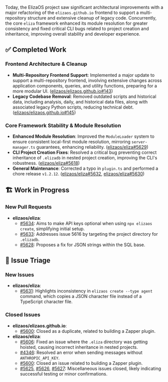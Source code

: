 Today, the ElizaOS project saw significant architectural improvements with a major refactoring of the `elizaos.github.io` frontend to support a multi-repository structure and extensive cleanup of legacy code. Concurrently, the core `eliza` framework enhanced its module resolution for greater consistency and fixed critical CLI bugs related to project creation and inheritance, improving overall stability and developer experience.

## ✅ Completed Work
### Frontend Architecture & Cleanup
*   **Multi-Repository Frontend Support**: Implemented a major update to support a multi-repository frontend, involving extensive changes across application components, queries, and utility functions, preparing for a more modular UI. ([elizaos/elizaos.github.io#143](https://github.com/elizaos/elizaos.github.io/pull/143))
*   **Legacy Codebase Removal**: Removed outdated scripts and historical data, including analysis, daily, and historical data files, along with associated legacy Python scripts, reducing technical debt. ([elizaos/elizaos.github.io#145](https://github.com/elizaos/elizaos.github.io/pull/145))

### Core Framework Stability & Module Resolution
*   **Enhanced Module Resolution**: Improved the `ModuleLoader` system to ensure consistent local-first module resolution, mirroring `server-manager.ts` guarantees, enhancing reliability. ([elizaos/eliza#5629](https://github.com/elizaos/eliza/pull/5629))
*   **CLI Project Creation Fixes**: Resolved a critical bug preventing correct inheritance of `.elizadb` in nested project creation, improving the CLI's robustness. ([elizaos/eliza#5618](https://github.com/elizaos/eliza/pull/5618))
*   **General Maintenance**: Corrected a typo in `plugin.ts` and performed a chore release `v1.2.12`. ([elizaos/eliza#5632](https://github.com/elizaos/eliza/pull/5632), [elizaos/eliza#5630](https://github.com/elizaos/eliza/pull/5630))

## 🏗️ Work in Progress
### New Pull Requests
*   **elizaos/eliza**:
    *   [#5634](https://github.com/elizaos/eliza/pull/5634): Aims to make API keys optional when using `npx elizaos create`, simplifying initial setup.
    *   [#5633](https://github.com/elizaos/eliza/pull/5633): Addresses issue 5616 by targeting the project directory for `.elizadb`.
    *   [#5628](https://github.com/elizaos/eliza/pull/5628): Proposes a fix for JSON strings within the SQL base.

## 🐞 Issue Triage
### New Issues
*   **elizaos/eliza**:
    *   [#5631](https://github.com/elizaos/eliza/issues/5631): Highlights inconsistency in `elizaos create --type agent` command, which copies a JSON character file instead of a TypeScript character file.

### Closed Issues
*   **elizaos/elizaos.github.io**:
    *   [#5600](https://github.com/elizaos/elizaos.github.io/issues/5600): Closed as a duplicate, related to building a Zapper plugin.
*   **elizaos/eliza**:
    *   [#5606](https://github.com/elizaos/eliza/issues/5606): Fixed an issue where the `.eliza` directory was getting hoisted, causing incorrect inheritance in nested projects.
    *   [#4346](https://github.com/elizaos/eliza/issues/4346): Resolved an error when sending messages without `ANTHROPIC_API_KEY`.
    *   [#5600](https://github.com/elizaos/eliza/issues/5600): Closed an issue related to building a Zapper plugin.
    *   [#5625](https://github.com/elizaos/eliza/issues/5625), [#5626](https://github.com/elizaos/eliza/issues/5626), [#5627](https://github.com/elizaos/eliza/issues/5627): Miscellaneous issues closed, likely indicating successful testing or minor confirmations.